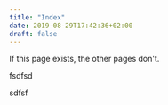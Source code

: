 ```yaml
---
title: "Index"
date: 2019-08-29T17:42:36+02:00
draft: false
---
```

 If this page exists, the other pages don't.

fsdfsd

sdfsf

